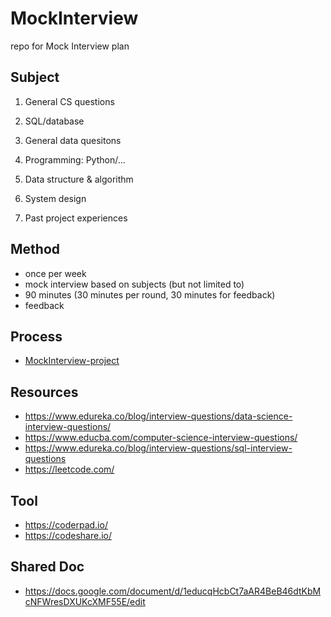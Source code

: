 # MockInterview
repo for Mock Interview plan

## Subject 

1. General CS questions

2. SQL/database

3. General data quesitons

4. Programming: Python/...

5. Data structure & algorithm

6. System design

8. Past project experiences

## Method 
- once per week
- mock interview based on subjects (but not limited to) 
- 90 minutes (30 minutes per round, 30 minutes for feedback)
- feedback

## Process 
- [MockInterview-project](https://github.com/DataStudySquad/MockInterview/projects/1)

## Resources
- https://www.edureka.co/blog/interview-questions/data-science-interview-questions/
- https://www.educba.com/computer-science-interview-questions/
- https://www.edureka.co/blog/interview-questions/sql-interview-questions
- https://leetcode.com/

## Tool 
- https://coderpad.io/
- https://codeshare.io/

## Shared Doc
- https://docs.google.com/document/d/1educqHcbCt7aAR4BeB46dtKbMcNFWresDXUKcXMF55E/edit
